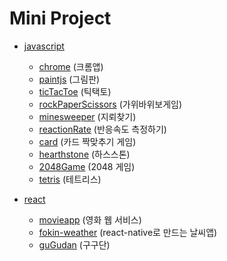 # Mini Project
- [javascript](https://github.com/kimnamsun/miniproject/tree/master/javascript)
  - [chrome](https://github.com/kimnamsun/miniproject/tree/master/javascript/chrome) (크롬앱)
  - [paintjs](https://github.com/kimnamsun/miniproject/tree/master/javascript/paintjs) (그림판)
  - [ticTacToe](https://github.com/kimnamsun/miniproject/tree/master/javascript/ticTacToe) (틱택토)
  - [rockPaperScissors](https://github.com/kimnamsun/miniproject/tree/master/javascript/rockPaperScissors) (가위바위보게임)
  - [minesweeper](https://github.com/kimnamsun/miniproject/tree/master/javascript/Minesweeper) (지뢰찾기)
  - [reactionRate](https://github.com/kimnamsun/miniproject/tree/master/javascript/ReactionRate) (반응속도 측정하기)
  - [card](https://github.com/kimnamsun/miniproject/tree/master/javascript/card) (카드 짝맞추기 게임)
  - [hearthstone](https://github.com/kimnamsun/miniproject/tree/master/javascript/Hearthstone) (하스스톤)
  - [2048Game](https://github.com/kimnamsun/miniproject/tree/master/javascript/2048Game) (2048 게임)
  - [tetris](https://github.com/kimnamsun/miniproject/tree/master/javascript/tetris) (테트리스)

- [react](https://github.com/kimnamsun/miniproject/tree/master/react)
  - [movieapp](https://github.com/kimnamsun/miniproject/tree/master/react/movie-app) (영화 웹 서비스)
  - [fokin-weather](https://github.com/kimnamsun/miniproject/tree/master/react/fokin-weather) (react-native로 만드는 날씨앱)
  - [guGudan](https://github.com/kimnamsun/miniproject/tree/master/react/guGudan) (구구단)
